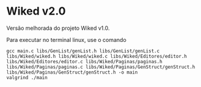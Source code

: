 # Wiked v2.0

Versão melhorada do projeto Wiked v1.0.

Para executar no terminal linux, use o comando

```linux
gcc main.c libs/GenList/genList.h libs/GenList/genList.c libs/Wiked/wiked.h libs/Wiked/wiked.c libs/Wiked/Editores/editor.h libs/Wiked/Editores/editor.c libs/Wiked/Paginas/paginas.h libs/Wiked/Paginas/paginas.c libs/Wiked/Paginas/GenStruct/genStruct.h libs/Wiked/Paginas/GenStruct/genStruct.h -o main
valgrind ./main
```